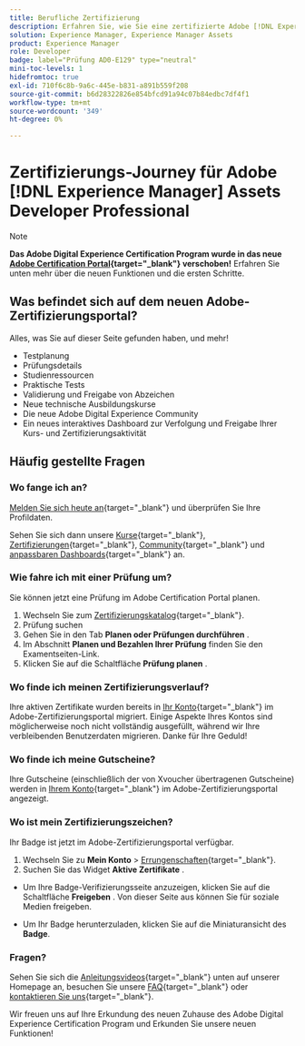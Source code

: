 ```yaml
---
title: Berufliche Zertifizierung
description: Erfahren Sie, wie Sie eine zertifizierte Adobe [!DNL Experience Manager] Professional werden.
solution: Experience Manager, Experience Manager Assets
product: Experience Manager
role: Developer
badge: label="Prüfung AD0-E129" type="neutral"
mini-toc-levels: 1
hidefromtoc: true
exl-id: 710f6c8b-9a6c-445e-b831-a891b559f208
source-git-commit: b6d28322826e854bfcd91a94c07b84edbc7df4f1
workflow-type: tm+mt
source-wordcount: '349'
ht-degree: 0%

---
```


# Zertifizierungs-Journey für Adobe [!DNL Experience Manager] Assets Developer Professional

>[!NOTE]
>
>**Das Adobe Digital Experience Certification Program wurde in das neue [Adobe Certification Portal](https://certification.adobe.com/){target="_blank"} verschoben!** Erfahren Sie unten mehr über die neuen Funktionen und die ersten Schritte.

## Was befindet sich auf dem neuen Adobe-Zertifizierungsportal?

Alles, was Sie auf dieser Seite gefunden haben, und mehr!

* Testplanung
* Prüfungsdetails
* Studienressourcen
* Praktische Tests
* Validierung und Freigabe von Abzeichen
* Neue technische Ausbildungskurse
* Die neue Adobe Digital Experience Community
* Ein neues interaktives Dashboard zur Verfolgung und Freigabe Ihrer Kurs- und Zertifizierungsaktivität

## Häufig gestellte Fragen

### Wo fange ich an?

[Melden Sie sich heute an](https://certification.adobe.com/){target="_blank"} und überprüfen Sie Ihre Profildaten.

Sehen Sie sich dann unsere [Kurse](https://certification.adobe.com/courses/?/courses){target="_blank"}, [Zertifizierungen](https://certification.adobe.com/certifications){target="_blank"}, [Community](https://certification.adobe.com/community/){target="_blank"} und [anpassbaren Dashboards](https://certification.adobe.com/user/dashboard){target="_blank"} an.

### Wie fahre ich mit einer Prüfung um?

Sie können jetzt eine Prüfung im Adobe Certification Portal planen.

1. Wechseln Sie zum [Zertifizierungskatalog](https://certification.adobe.com/certifications){target="_blank"}.
2. Prüfung suchen
3. Gehen Sie in den Tab **Planen oder Prüfungen durchführen** .
4. Im Abschnitt **Planen und Bezahlen Ihrer Prüfung** finden Sie den Examentseiten-Link.
5. Klicken Sie auf die Schaltfläche **Prüfung planen** .

### Wo finde ich meinen Zertifizierungsverlauf?

Ihre aktiven Zertifikate wurden bereits in [Ihr Konto](https://certification.adobe.com/user/certifications){target="_blank"} im Adobe-Zertifizierungsportal migriert. Einige Aspekte Ihres Kontos sind möglicherweise noch nicht vollständig ausgefüllt, während wir Ihre verbleibenden Benutzerdaten migrieren. Danke für Ihre Geduld!

### Wo finde ich meine Gutscheine?

Ihre Gutscheine (einschließlich der von Xvoucher übertragenen Gutscheine) werden in [Ihrem Konto](https://certification.adobe.com/user/purchases){target="_blank"} im Adobe-Zertifizierungsportal angezeigt.

### Wo ist mein Zertifizierungszeichen?

Ihr Badge ist jetzt im Adobe-Zertifizierungsportal verfügbar.

1. Wechseln Sie zu **Mein Konto** > [Errungenschaften](https://certification.adobe.com/user/achievements?%2Fuser%2Fachievements){target="_blank"}.
2. Suchen Sie das Widget **Aktive Zertifikate** .

* Um Ihre Badge-Verifizierungsseite anzuzeigen, klicken Sie auf die Schaltfläche **Freigeben** . Von dieser Seite aus können Sie für soziale Medien freigeben.

* Um Ihr Badge herunterzuladen, klicken Sie auf die Miniaturansicht des **Badge**.

### Fragen?

Sehen Sie sich die [Anleitungsvideos](https://certification.adobe.com/#){target="_blank"} unten auf unserer Homepage an, besuchen Sie unsere [FAQ](https://certification.adobe.com/support/faq){target="_blank"} oder [kontaktieren Sie uns](https://certification.adobe.com/support/contactus){target="_blank"}.

Wir freuen uns auf Ihre Erkundung des neuen Zuhause des Adobe Digital Experience Certification Program und Erkunden Sie unsere neuen Funktionen!

<!-- 

## Exam details {#exam-details}

* Level: Professional (0-12 months' experience)
* Passing Score: 30/50
* Time: 100 mins
* Delivery: Online proctored (requires camera access)
* Available languages: English
* Cost: $125 (global) / $95 (India)
* Exam ID: AD0-E129

{{questions}}

-->
